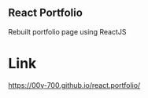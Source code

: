 ## React Portfolio

Rebuilt portfolio page using ReactJS

# Link

https://00y-700.github.io/react.portfolio/